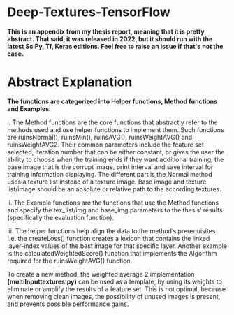 # Deep-Textures-TensorFlow
<strong>This is an appendix from my thesis report, meaning that it is pretty abstract. That said, it was released in 2022, but it should run with the latest SciPy, Tf, Keras editions. 
Feel free to raise an issue if that's not the case.</strong>

# **Abstract Explanation**

**The functions are categorized into Helper functions, Method functions and
Examples.**

i. The Method functions are the core functions that abstractly refer to the
methods used and use helper functions to implement them. Such functions
are ruinsNormal(), ruinsMin(), ruinsAVG(), ruinsWeightAVG() and
ruinsWeightAVG2. Their common parameters include the feature set
selected, iteration number that can be either constant, or gives the user the
ability to choose when the training ends if they want additional training,
the base image that is the corrupt image, print interval and save interval for
training information displaying. The different part is the Normal method
uses a texture list instead of a texture image. Base image and texture
list/image should be an absolute or relative path to the according textures.

ii. The Example functions are the functions that use the Method functions
and specify the tex_list/img and base_img parameters to the thesis’ results
(specifically the evaluation function).

iii. The helper functions help align the data to the method’s
prerequisites. I.e. the createLoss() function creates a lexicon that contains
the linked layer-index values of the best image for that specific layer.
Another example is the calculatedWeightedScore() function that
implements the Algorithm required for the ruinsWeightAVG() function.

  To create a new method, the weighted average 2 implementation **(multiInputtextures.py)** can be used as a
template, by using its weights to eliminate or amplify the results of a feature set. This
is not optimal, because when removing clean images, the possibility of unused images
is present, and prevents possible performance gains.



